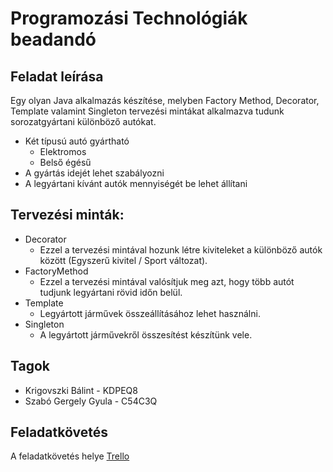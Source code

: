 # Programozási Technológiák beadandó

## Feladat leírása

Egy olyan Java alkalmazás készítése, melyben Factory Method, Decorator, Template valamint Singleton tervezési mintákat alkalmazva tudunk sorozatgyártani különböző autókat.
* Két típusú autó gyártható
    * Elektromos
    * Belső égésű
* A gyártás idejét lehet szabályozni
* A legyártani kívánt autók mennyiségét be lehet állítani

## Tervezési minták:
* Decorator
    * Ezzel a tervezési mintával hozunk létre kiviteleket a különböző autók között (Egyszerű kivitel / Sport változat).
* FactoryMethod
    * Ezzel a tervezési mintával valósítjuk meg azt, hogy több autót tudjunk legyártani rövid időn belül.
* Template
    * Legyártott járművek összeállításához lehet használni.
* Singleton
    * A legyártott járművekről összesítést készítünk vele.

## Tagok
* Krigovszki Bálint - KDPEQ8
* Szabó Gergely Gyula - C54C3Q

## Feladatkövetés
A feladatkövetés helye [Trello](https://trello.com/b/DQLMU6k8/progtechbeadando)